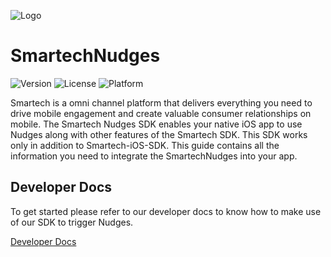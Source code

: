 
![Logo](https://secureservercdn.net/160.153.137.218/82x.311.myftpupload.com/wp-content/themes/smartech/images/common/logo-sm.png)
# SmartechNudges

![Version](https://img.shields.io/cocoapods/v/SmartechNudges.svg?style=flat) ![License](https://img.shields.io/cocoapods/l/SmartechNudges.svg?style=flat) ![Platform](https://img.shields.io/cocoapods/p/SmartechNudges.svg?style=flat)

Smartech is a omni channel platform that delivers everything you need to drive mobile engagement and create valuable consumer relationships on mobile. The Smartech Nudges SDK enables your native iOS app to use Nudges along with other features of the Smartech SDK. This SDK works only in addition to Smartech-iOS-SDK. This guide contains all the information you need to integrate the SmartechNudges into your app.

## Developer Docs
To get started please refer to our developer docs to know how to make use of our SDK to trigger Nudges.

[Developer Docs](https://docs.netcoresmartech.com/docs/ios-sdk-v3-nudges)
